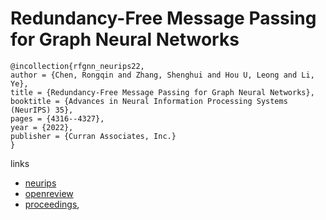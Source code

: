 # Redundancy-Free Message Passing for Graph Neural Networks

```
@incollection{rfgnn_neurips22,
author = {Chen, Rongqin and Zhang, Shenghui and Hou U, Leong and Li, Ye},
title = {Redundancy-Free Message Passing for Graph Neural Networks},
booktitle = {Advances in Neural Information Processing Systems (NeurIPS) 35},
pages = {4316--4327},
year = {2022},
publisher = {Curran Associates, Inc.}
}
```

links
- [neurips](https://nips.cc/Conferences/2022/Schedule?showEvent=53713)
- [openreview](https://openreview.net/forum?id=jwVZZzzNKkW)
- [proceedings](https://papers.nips.cc//paper_files/paper/2022/hash/1bd6f17639876b4856026744932ec76f-Abstract-Conference.html),
